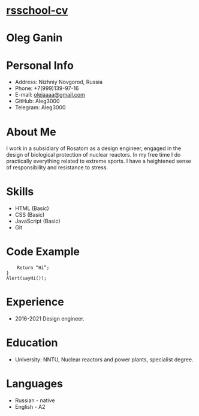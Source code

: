 # [rsschool-cv](https://github.com/Aleg3000/rsschool-cv)
# Oleg Ganin
# Personal Info
* Address: Nizhniy Novgorod, Russia
* Phone: +7(999)139-97-16
* E-mail: olejaaaa@gmail.com
* GitHub: Aleg3000
* Telegram: Aleg3000
# About Me
I work in a subsidiary of Rosatom as a design engineer, engaged in the design of biological protection of nuclear reactors. In my free time I do practically everything related to extreme sports. I have a heightened sense of responsibility and resistance to stress.
# Skills
* HTML (Basic)
* CSS (Basic)
* JavaScript (Basic)
* Git
# Code Example
```function sayHi() {
	Return “Hi”;
}
Alert(sayHi());
```
# Experience
* 2016-2021 Design engineer. 
# Education
* University: NNTU, Nuclear reactors and power plants, specialist degree.
# Languages
* Russian - native
* English - A2
